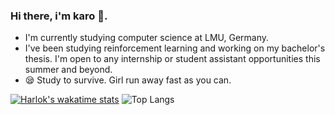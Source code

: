 ### Hi there, i'm karo :owl:.


- I'm currently studying computer science at LMU, Germany.
- I've been studying reinforcement learning and working on my bachelor's thesis. I'm open to any internship or student assistant opportunities this summer and beyond.
- :sleepy: Study to survive. Girl run away fast as you can.


[![Harlok's wakatime stats](https://github-readme-stats.vercel.app/api/wakatime?username=karo_feder)](https://github.com/anuraghazra/github-readme-stats)
![Top Langs](https://github-readme-stats.vercel.app/api/top-langs/?username=carola-niu&layout=compact)
